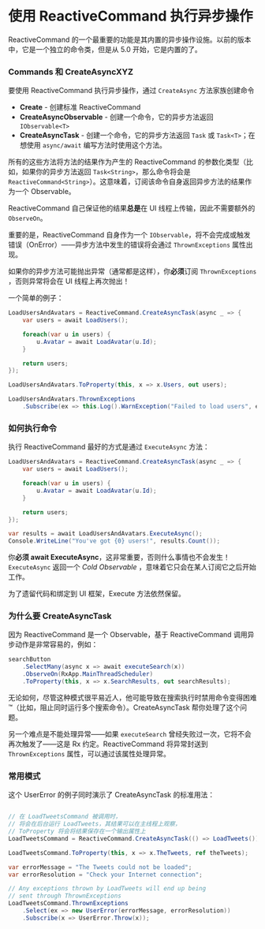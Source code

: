 # 使用 ReactiveCommand 执行异步操作

ReactiveCommand 的一个最重要的功能是其内置的异步操作设施。以前的版本中，它是一个独立的命令类，但是从 5.0 开始，它是内置的了。

### Commands 和 CreateAsyncXYZ

要使用 ReactiveCommand 执行异步操作，通过 `CreateAsync` 方法家族创建命令

* **Create** - 创建标准 ReactiveCommand
* **CreateAsyncObservable** - 创建一个命令，它的异步方法返回 `IObservable<T>`
* **CreateAsyncTask** - 创建一个命令，它的异步方法返回 `Task` 或 `Task<T>`；在想使用 `async/await` 编写方法时使用这个方法。

所有的这些方法将方法的结果作为产生的 ReactiveCommand 的参数化类型（比如，如果你的异步方法返回 `Task<String>`，那么命令将会是 `ReactiveCommand<String>`）。这意味着，订阅该命令自身返回异步方法的结果作为一个 Observable。

ReactiveCommand 自己保证他的结果**总是**在 UI 线程上传输，因此不需要额外的 `ObserveOn`。

重要的是，ReactiveCommand 自身作为一个 `IObservable`，将不会完成或触发错误（OnError）——异步方法中发生的错误将会通过 `ThrownExceptions` 属性出现。

如果你的异步方法可能抛出异常（通常都是这样），你**必须**订阅 `ThrownExceptions` ，否则异常将会在 UI 线程上再次抛出！

一个简单的例子：

```cs
LoadUsersAndAvatars = ReactiveCommand.CreateAsyncTask(async _ => {
    var users = await LoadUsers();

    foreach(var u in users) {
        u.Avatar = await LoadAvatar(u.Id);
    }

    return users;
});

LoadUsersAndAvatars.ToProperty(this, x => x.Users, out users);

LoadUsersAndAvatars.ThrownExceptions
    .Subscribe(ex => this.Log().WarnException("Failed to load users", ex));
```

### 如何执行命令

执行 ReactiveCommand 最好的方式是通过 `ExecuteAsync` 方法：

```cs
LoadUsersAndAvatars = ReactiveCommand.CreateAsyncTask(async _ => {
    var users = await LoadUsers();

    foreach(var u in users) {
        u.Avatar = await LoadAvatar(u.Id);
    }

    return users;
});

var results = await LoadUsersAndAvatars.ExecuteAsync();
Console.WriteLine("You've got {0} users!", results.Count());
```

你**必须 await ExecuteAsync**，这非常重要，否则什么事情也不会发生！`ExecuteAsync` 返回一个 *Cold Observable* ，意味着它只会在某人订阅它之后开始工作。

为了遗留代码和绑定到 UI 框架，Execute 方法依然保留。

### 为什么要 CreateAsyncTask

因为 ReactiveCommand 是一个 Observable，基于 ReactiveCommand 调用异步动作是非常容易的，例如：

```cs
searchButton
    .SelectMany(async x => await executeSearch(x))
    .ObserveOn(RxApp.MainThreadScheduler)
    .ToProperty(this, x => x.SearchResults, out searchResults);
```

无论如何，尽管这种模式很平易近人，他可能导致在搜索执行时禁用命令变得困难™（比如，阻止同时运行多个搜索命令）。CreateAsyncTask 帮你处理了这个问题。

另一个难点是不能处理异常——如果 `executeSearch` 曾经失败过一次，它将不会再次触发了——这是 Rx 约定。ReactiveCommand 将异常封送到 `ThrownExceptions` 属性，可以通过该属性处理异常。

### 常用模式

这个 UserError 的例子同时演示了 CreateAsyncTask 的标准用法：

```cs

// 在 LoadTweetsCommand 被调用时，
// 将会在后台运行 LoadTweets，其结果可以在主线程上观察，
// ToProperty 将会将结果保存在一个输出属性上 
LoadTweetsCommand = ReactiveCommand.CreateAsyncTask(() => LoadTweets())

LoadTweetsCommand.ToProperty(this, x => x.TheTweets, ref theTweets);

var errorMessage = "The Tweets could not be loaded";
var errorResolution = "Check your Internet connection";

// Any exceptions thrown by LoadTweets will end up being
// sent through ThrownExceptions
LoadTweetsCommand.ThrownExceptions
    .Select(ex => new UserError(errorMessage, errorResolution))
    .Subscribe(x => UserError.Throw(x));
```
